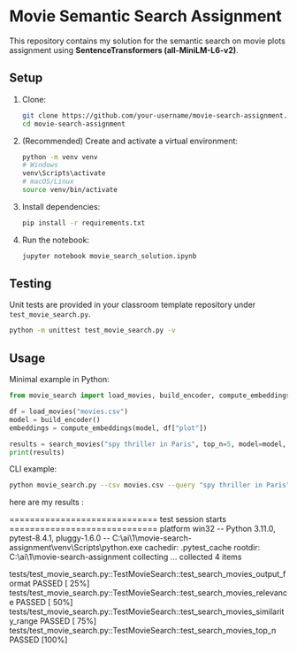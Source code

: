 # Movie Semantic Search Assignment

This repository contains my solution for the semantic search on movie plots assignment using **SentenceTransformers (all-MiniLM-L6-v2)**.

## Setup
1. Clone:
   ```bash
   git clone https://github.com/your-username/movie-search-assignment.git
   cd movie-search-assignment
   ```
2. (Recommended) Create and activate a virtual environment:
   ```bash
   python -m venv venv
   # Windows
   venv\Scripts\activate
   # macOS/Linux
   source venv/bin/activate
   ```
3. Install dependencies:
   ```bash
   pip install -r requirements.txt
   ```
4. Run the notebook:
   ```bash
   jupyter notebook movie_search_solution.ipynb
   ```

## Testing
Unit tests are provided in your classroom template repository under `test_movie_search.py`.  

```bash
python -m unittest test_movie_search.py -v
```

## Usage
Minimal example in Python:
```python
from movie_search import load_movies, build_encoder, compute_embeddings, search_movies

df = load_movies("movies.csv")
model = build_encoder()
embeddings = compute_embeddings(model, df["plot"])

results = search_movies("spy thriller in Paris", top_n=5, model=model, df=df, embeddings=embeddings)
print(results)
```
CLI example:
```bash
python movie_search.py --csv movies.csv --query "spy thriller in Paris" --top-n 5
```

here are my results :


============================= test session starts =============================
platform win32 -- Python 3.11.0, pytest-8.4.1, pluggy-1.6.0 -- C:\ai\1\movie-search-assignment\venv\Scripts\python.exe
cachedir: .pytest_cache
rootdir: C:\ai\1\movie-search-assignment
collecting ... collected 4 items

tests/test_movie_search.py::TestMovieSearch::test_search_movies_output_format PASSED [ 25%]
tests/test_movie_search.py::TestMovieSearch::test_search_movies_relevance PASSED [ 50%]
tests/test_movie_search.py::TestMovieSearch::test_search_movies_similarity_range PASSED [ 75%]
tests/test_movie_search.py::TestMovieSearch::test_search_movies_top_n PASSED [100%]

